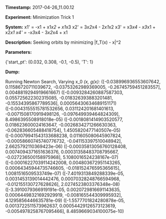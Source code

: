 **Timestamp:** 2017-04-26_11.00.12

**Experiment:** Minimization Trick 1

**System:**
x1' = -x1 + x1*x2 + x1*x3 
x2' = 3*x2*x4 - 2*x1*x2 
x3' = x3*x4 - x3*x1 + x2*x1 
x4' = -x3*x4 - 3*x2*x4 + x1 


**Description:** Seeking orbits by minimizing |f_T(x) - x|^2

**Parameters:**

{'start_pt': (0.032, 0.308, -0.1, -0.5), 'T': 1}

**Dump:**

Running Newton Search, Varying x_0
*(x, g(x):*
([-0.038996936553607642, 0.11586720711039672, -0.03753262989369005, -0.26745759451283557], 0.0048819294919661667)
([-0.0093284260887587303, 0.055725622302315085, -0.018326393883201481, -0.15534395867789536], 0.00056430634689151171)
([-0.0043155515781532656, 0.031124201681401613, -0.0071508170919498126, -0.097649939464824309], 8.4986395508918018e-05)
([-0.0018081414903520577, 0.018623600024163647, -0.0026834271266630363, -0.062836605488418754], 1.4505820477140507e-05)
([-0.00079941543133688238, 0.011605080645907824, -0.00058660745740776732, -0.041153397510048942], 2.6625792110369423e-06)
([-0.00035813056760128408, 0.0074094371651636376, 0.00031358483708795667, -0.027236500158975968], 5.1080016524238167e-07)
([-0.00016227039114242008, 0.004803672951143265, 0.00064345944735746605, -0.018152476595365615], 1.0081516509533749e-07)
([-7.4019313849288339e-05, 0.0031453139014442476, 0.00070328248766594968, -0.012155130727628626], 2.0274523803376348e-08)
([-3.3910079366919191e-05, 0.0020729816691143635, 0.00064498321692929919, -0.008165544309995932], 4.1295856446635781e-09)
([-1.5577701824280878e-05, 0.0013722511573962637, 0.00054429126573123619, -0.0054978258767095466], 8.4859669034100075e-10)